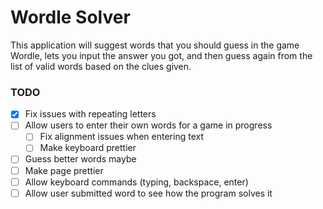# Wordle Solver

This application will suggest words that you should guess in the game Wordle, lets you input the answer you got, and then guess again from the list of valid words based on the clues given.

### TODO

- [x] Fix issues with repeating letters
- [ ] Allow users to enter their own words for a game in progress
  - [ ] Fix alignment issues when entering text
  - [ ] Make keyboard prettier
- [ ] Guess better words maybe
- [ ] Make page prettier
- [ ] Allow keyboard commands (typing, backspace, enter)
- [ ] Allow user submitted word to see how the program solves it